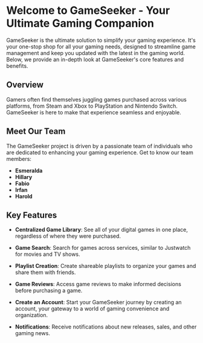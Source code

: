 # Welcome to GameSeeker - Your Ultimate Gaming Companion

GameSeeker is the ultimate solution to simplify your gaming experience. It's your one-stop shop for all your gaming needs, designed to streamline game management and keep you updated with the latest in the gaming world. Below, we provide an in-depth look at GameSeeker's core features and benefits.

## Overview

Gamers often find themselves juggling games purchased across various platforms, from Steam and Xbox to PlayStation and Nintendo Switch. GameSeeker is here to make that experience seamless and enjoyable.

## Meet Our Team

The GameSeeker project is driven by a passionate team of individuals who are dedicated to enhancing your gaming experience. Get to know our team members:

- **Esmeralda**
- **Hillary**
- **Fabio**
- **Irfan**
- **Harold**

## Key Features

- **Centralized Game Library**: See all of your digital games in one place, regardless of where they were purchased.

- **Game Search**: Search for games across services, similar to Justwatch for movies and TV shows.

- **Playlist Creation**: Create shareable playlists to organize your games and share them with friends.

- **Game Reviews**: Access game reviews to make informed decisions before purchasing a game.

- **Create an Account**: Start your GameSeeker journey by creating an account, your gateway to a world of gaming convenience and organization.

- **Notifications**: Receive notifications about new releases, sales, and other gaming news.
